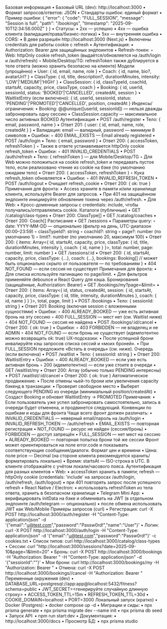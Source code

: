 Базовая информация 
	•	Базовый URL (dev): http://localhost:3000	•	Формат запросов/ответов: JSON	•	Стандарты ошибок: единый формат
	▪	Пример ошибки:
{
"error": {
"code": "FULL_SESSION",
"message": "Session is full",
"path": "/bookings",
"timestamp": "2025-09-10T12:34:56.000Z"
}
}	•	Статусы:
	▪	2xx — успешно	▪	4xx — ошибка клиента (валидация/права/бизнес-логика)	▪	5xx — внутренняя ошибка	•	CORS:
	▪	В деве разрешён http://localhost:3000 (Next.js)	▪	Включены credentials для работы cookie с refresh	•	Аутентификация:
	▪	Authorization: Bearer <accessToken> для защищённых эндпоинтов	▪	Refresh-токен:
	◦	Web: httpOnly cookie refresh_token (выдаётся/обновляется на /auth/login и /auth/refresh)	◦	Mobile/Desktop/TG: refreshToken также дублируется в теле ответа (можно хранить безопасно на клиенте)
Модели (упрощённо)
	•	User: { id, email, name, role }	•	Coach: { id, name, bio?, avatarUrl? }	•	ClassType: { id, title, description?, durationMinutes, intensity: 'LOW'|'MEDIUM'|'HIGH' }	•	ClassSession: { id, classTypeId, coachId, startsAt, capacity, price, classType, coach }	•	Booking: { id, userId, sessionId, status: 'BOOKED'|'CANCELLED', createdAt, session }	•	WaitlistEntry (если включено): { id, userId, sessionId, status: 'PENDING'|'PROMOTED'|'CANCELLED', position, createdAt }
Индексы/ограничения:
	•	Booking: @@unique([userId, sessionId]) — нельзя дважды забронировать одну сессию	•	ClassSession.capacity — максимальное число активных BOOKED
Аутентификация
	•	POST /auth/register
	▪	Тело: { email, password, name }	▪	Ответ 201: { user: { id, email, name, role, createdAt } }	▪	Валидация: email — валидный, password — минимум 8 символов	▪	Ошибки:
	◦	400 EMAIL_EXISTS — Email already registered	•	POST /auth/login
	▪	Тело: { email, password }	▪	Ответ 200: { accessToken, refreshToken }
	◦	Также в ответе устанавливается httpOnly cookie refresh_token	▪	Ошибки:
	◦	401 INVALID_CREDENTIALS	•	POST /auth/refresh
	▪	Тело: { refreshToken } — для Mobile/Desktop/TG
	◦	Для Web можно положиться на cookie refresh_token и передавать пустое тело, если реализовано чтение из cookie на бэке (по умолчанию ожидаем тело)	▪	Ответ 200: { accessToken, refreshToken }
	◦	Кука refresh_token обновляется	▪	Ошибки:
	◦	401 INVALID_REFRESH_TOKEN	•	POST /auth/logout
	▪	Очищает refresh_cookie	▪	Ответ 200: { ok: true }
Примечания для фронта:
	•	Access храните в памяти и/или хранилище клиента, используйте Bearer для запросов.	•	При 401 на защищённом эндпоинте инициируйте обновление токена через /auth/refresh.	•	Для Web:
	▪	Кросс-доменные запросы с credentials: include, чтобы получались/отправлялись cookie.
Каталоги (публичные)
	•	GET /catalog/class-types
	▪	Ответ 200: ClassType[]	•	GET /catalog/coaches
	▪	Ответ 200: Coach[]
Расписание
	•	GET /sessions
	▪	Параметры query:
	◦	date: YYYY-MM-DD — опционально (фильтр на день, UTC-диапазон 00:00–23:59)	◦	classTypeId?: string	◦	coachId?: string	◦	page?: number (по умолчанию 1)	◦	limit?: number (по умолчанию 20, максимум 100)	▪	Ответ 200:
{
items: Array<{
id, startsAt, capacity, price,
classType: { id, title, durationMinutes, intensity },
coach: { id, name }
}>,
total: number,
page: number,
limit: number
}	•	GET /sessions/:id
	▪	Ответ 200:
{
id, startsAt, capacity, price,
classType: {...},
coach: {...},
bookings: Booking[] // может быть опционально скрыто от пользователя — по требованиям
}	▪	404 NOT_FOUND — если сессия не существует
Примечания для фронта:
	•	Для списка используйте пагинацию по page/limit.	•	Для фильтров применяйте debounce и React Query для кэша.
Бронирования (защищённые, Authorization: Bearer)
	•	GET /bookings/my?page=&limit=
	▪	Ответ 200:
{
items: Array<{
id, status, createdAt,
session: {
id, startsAt, capacity, price,
classType: { id, title, intensity, durationMinutes },
coach: { id, name }
}
}>,
total, page, limit
}	•	POST /bookings
	▪	Тело: { sessionId: string }	▪	Ответ 201: Booking (включая session с вложенными сущностями)	▪	Ошибки:
	◦	400 ALREADY_BOOKED — уже есть активная бронь на эту сессию	◦	400 FULL_SESSION — мест нет (см. Waitlist ниже)	◦	404 NOT_FOUND — сессия не найдена	•	POST /bookings/:id/cancel
	▪	Ответ 200: { ok: true }	▪	Ошибки:
	◦	403 FORBIDDEN — не владелец и не ADMIN	◦	404 NOT_FOUND — если бронь не существует (идемпотентно можно возвращать ok: true)
UX-подсказки:
	•	После успешной брони инвалируйте кэш запросов списка сессий и «моих броней».	•	При FULL_SESSION предложите «Встать в очередь» (см. ниже).
Очередь (если включена)
	•	POST /waitlist
	▪	Тело: { sessionId: string }	▪	Ответ 200: WaitlistEntry	▪	Ошибки:
	◦	400 ALREADY_BOOKED — если уже есть активная бронь	◦	200 (идемпотентно) — если уже стоите в очереди	•	GET /waitlist/my
	▪	Ответ 200: Array<WaitlistEntry> (обычно только PENDING интересны)	•	POST /waitlist/:id/cancel
	▪	Ответ 200: { ok: true }
Автоматическое продвижение:
	•	После отмены чьей-то брони или увеличения capacity бэкенд в транзакции:
	▪	Проверит свободное место	▪	Выберет следующего PENDING из очереди (минимальный position/createdAt)	▪	Создаст Booking и обновит WaitlistEntry → PROMOTED
Примечания:
	•	Если пользователь уже успел забронировать самостоятельно, запись в очереди будет отменена, и продвинется следующий.
Конвенции по ошибкам и коды для фронта
Чаще всего фронт должен различать:
	•	INVALID_CREDENTIALS — неверный email/пароль на /auth/login	•	INVALID_REFRESH_TOKEN — /auth/refresh	•	EMAIL_EXISTS — повторная регистрация	•	NOT_FOUND — ресурс не найден (сессия/бронь)	•	FORBIDDEN — доступ запрещён	•	FULL_SESSION — нет мест на сессию	•	ALREADY_BOOKED — повторная попытка брони той же сессии
Фронт может ориентироваться на поле error.code и показывать соответствующие сообщения/диалоги.
Формат цен и времени
	•	Цена: поле price — Decimal (на стороне клиента рекомендуется хранить/форматировать локально)	•	Время: startsAt — ISO-строка в UTC. В клиенте отображайте с учётом локали/часового пояса.
Аутентификация для разных клиентов
	•	Web:
	▪	accessToken хранить в памяти; refresh — httpOnly cookie (credentials: 'include' на запросах /auth/login, /auth/refresh, /auth/logout)	▪	при 401 повторять запрос после успешного refresh	•	React Native / Electron:
	▪	использовать refreshToken из тела ответа, хранить в безопасном хранилище	•	Telegram Mini App:
	▪	верифицировать initData на бэке и обменивать на JWT (в отдельном эндпоинте /auth/telegram — опционально)	▪	после обмена использовать JWT как Web/Mobile
Примеры запросов (curl)
	•	Регистрация:
curl -X POST http://localhost:3000/auth/register -H "Content-Type: application/json" -d '{"email":"u@test.com","password":"Passw0rd!","name":"User"}'	•	Логин:
curl -X POST http://localhost:3000/auth/login -H "Content-Type: application/json" -d '{"email":"u@test.com","password":"Passw0rd!"}' -c cookies.txt	•	Список типов:
curl http://localhost:3000/catalog/class-types	•	Сессии:
curl "http://localhost:3000/sessions?date=2025-09-10&page=1&limit=20"	•	Бронь:
curl -X POST http://localhost:3000/bookings -H "Authorization: Bearer <accessToken>" -H "Content-Type: application/json" -d '{"sessionId":"<id>"}'	•	Мои брони:
curl http://localhost:3000/bookings/my -H "Authorization: Bearer <accessToken>"	•	Отмена:
curl -X POST http://localhost:3000/bookings/<bookingId>/cancel -H "Authorization: Bearer <accessToken>"
Переменные окружения (dev)
	•	DATABASE_URL=postgresql://app:app@localhost:5432/fitness?schema=public	•	JWT_SECRET=<генерируйте случайную длинную строку>	•	ACCESS_TOKEN_TTL=15m	•	REFRESH_TOKEN_TTL=30d	•	COOKIE_DOMAIN=localhost	•	PORT=3000
Локальный запуск (кратко)
	•	Docker (Postgres):
	▪	docker compose up -d	•	Миграции и сиды:
	▪	npx prisma generate	▪	npx prisma migrate dev --name init	▪	npx prisma db seed	•	Запуск API:
	▪	npm run start:dev	•	Документация:
	▪	http://localhost:3000/docs	•	Просмотр БД:
	▪	npx prisma studio
